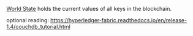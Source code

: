 [World State](https://hyperledger-fabric.readthedocs.io/en/release-1.4/ledger/ledger.html#world-state) holds the current values of all keys in the blockchain. 

optional reading: https://hyperledger-fabric.readthedocs.io/en/release-1.4/couchdb_tutorial.html

